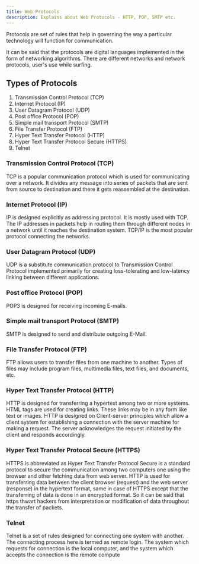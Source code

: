 ```yaml
---
title: Web Protocols
description: Explains about Web Protocols - HTTP, POP, SMTP etc.
---
```



Protocols are set of rules that help in governing the way a particular technology will function for communication.

It can be said that the protocols are digital languages implemented in the form of networking algorithms. There are different networks and network protocols, user's use while surfing. 


## Types of Protocols
1. Transmission Control Protocol (TCP)
2. Internet Protocol (IP)
3. User Datagram Protocol (UDP)
4. Post office Protocol (POP)
5. Simple mail transport Protocol (SMTP)
6. File Transfer Protocol (FTP)
7. Hyper Text Transfer Protocol (HTTP)
8. Hyper Text Transfer Protocol Secure (HTTPS)
9. Telnet

### Transmission Control Protocol (TCP)
TCP is a popular communication protocol which is used for communicating over a network. It divides any message into series of packets that are sent from source to destination and there it gets reassembled at the destination.

### Internet Protocol (IP)
IP is designed explicitly as addressing protocol. It is mostly used with TCP. The IP addresses in packets help in routing them through different nodes in a network until it reaches the destination system. TCP/IP is the most popular protocol connecting the networks.

### User Datagram Protocol (UDP)
UDP is a substitute communication protocol to Transmission Control Protocol implemented primarily for creating loss-tolerating and low-latency linking between different applications.

### Post office Protocol (POP)
POP3 is designed for receiving incoming E-mails.

### Simple mail transport Protocol (SMTP)
SMTP is designed to send and distribute outgoing E-Mail.

### File Transfer Protocol (FTP)
FTP allows users to transfer files from one machine to another. Types of files may include program files, multimedia files, text files, and documents, etc.

### Hyper Text Transfer Protocol (HTTP)
HTTP is designed for transferring a hypertext among two or more systems. HTML tags are used for creating links. These links may be in any form like text or images. HTTP is designed on Client-server principles which allow a client system for establishing a connection with the server machine for making a request. The server acknowledges the request initiated by the client and responds accordingly.

### Hyper Text Transfer Protocol Secure (HTTPS)
HTTPS is abbreviated as Hyper Text Transfer Protocol Secure is a standard protocol to secure the communication among two computers one using the browser and other fetching data from web server. HTTP is used for transferring data between the client browser (request) and the web server (response) in the hypertext format, same in case of HTTPS except that the transferring of data is done in an encrypted format. So it can be said that https thwart hackers from interpretation or modification of data throughout the transfer of packets.

### Telnet
Telnet is a set of rules designed for connecting one system with another. The connecting process here is termed as remote login. The system which requests for connection is the local computer, and the system which accepts the connection is the remote compute

